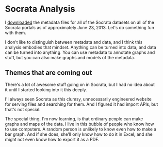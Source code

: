 Socrata Analysis
======
I [downloaded](https://github.com/tlevine/socrata-download) the metadata files
for all of the Socrata datasets on all of the Socrata portals as of
approximately June 23, 2013. Let's do something fun with them.

I don't like to distinguish between metadata and data, and I think this analysis
embodies that mindset. Anything can be turned into data, and data can be turned
into anything. You can use metadata to annotate graphs and stuff, but you can
also make graphs and models of the metadata.

Themes that are coming out
--------
There's a lot of awesome stuff going on in Socrata,
but I had no idea about it until I started looking
into it this deeply.

I'l always seen Socrata as this clumsy, unnecessarily
engineered website for serving files and searching
for them. And I figured it had import APIs, but that's
not special.

The special thing, I'm now learning, is that ordinary
people can make graphs and maps of the data. I live in
this bubble of people who know how to use computers.
A random person is unlikely to know even how to make
a bar graph. And if she does, she'll only know how to
do it in Excel, and she might not even know how to
export it as a PDF.
